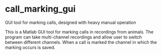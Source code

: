 # call_marking_gui
GUI tool for marking calls, designed with heavy manual operation

This is a Matlab GUI tool for marking calls in recordings from animals. The program can take multi-channel recordings and allow user to switch between different channels. When a call is marked the channel in which the marking occurs is saved.

